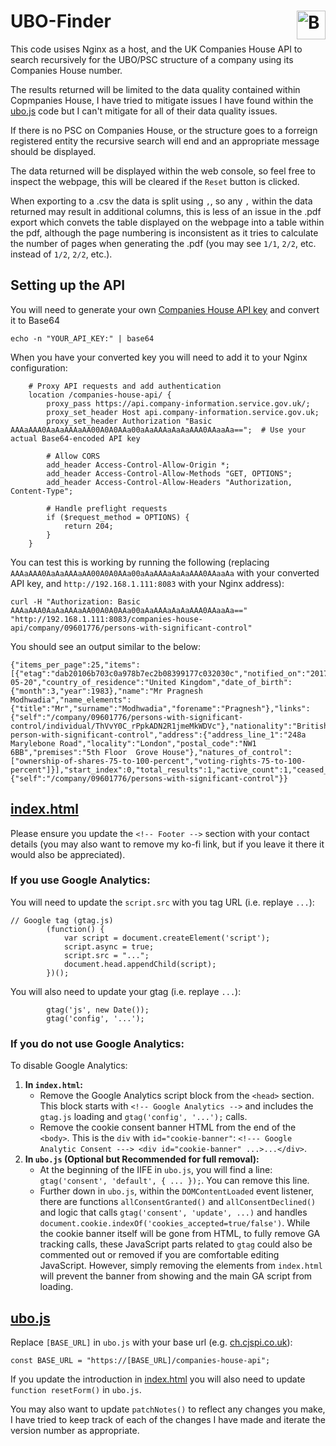 # UBO-Finder <a href='https://ko-fi.com/christianjameswatkins' target='_blank'><img height='35' align='right' style='border:0px;height:46px;' src='https://storage.ko-fi.com/cdn/kofi1.png?v1' border='0' alt='Buy Me a Coffee at ko-fi.com' /></a>
This code usises Nginx as a host, and the UK Companies House API to search recursively for the UBO/PSC structure of a company using its Companies House number.

The results returned will be limited to the data quality contained within Copmpanies House, I have tried to mitigate issues I have found within the [ubo.js](ubo.js) code but I can't mitigate for all of their data quality issues.

If there is no PSC on Companies House, or the structure goes to a forreign registered entity the recursive search will end and an appropriate message should be displayed.

The data returned will be displayed within the web console, so feel free to inspect the webpage, this will be cleared if the `Reset` button is clicked.

When exporting to a .csv the data is split using `,`, so any `,` within the data returned may result in additional columns, this is less of an issue in the .pdf export which convets the table displayed on the webpage into a table within the pdf, although the page numbering is inconsistent as it tries to calculate the number of pages when generating the .pdf (you may see `1/1`, `2/2`, etc. instead of `1/2`, `2/2`, etc.).

## Setting up the API

You will need to generate your own [Companies House API key](https://developer.company-information.service.gov.uk/get-started) and convert it to Base64

```
echo -n "YOUR_API_KEY:" | base64
```

When you have your converted key you will need to add it to your Nginx configuration:
```
    # Proxy API requests and add authentication
    location /companies-house-api/ {
        proxy_pass https://api.company-information.service.gov.uk/;
        proxy_set_header Host api.company-information.service.gov.uk;
        proxy_set_header Authorization "Basic AAAaAAA0AaAaAAAaAA00A0A0AAa00aAaAAAaAaAaAAA0AAaaAa==";  # Use your actual Base64-encoded API key

        # Allow CORS
        add_header Access-Control-Allow-Origin *;
        add_header Access-Control-Allow-Methods "GET, OPTIONS";
        add_header Access-Control-Allow-Headers "Authorization, Content-Type";

        # Handle preflight requests
        if ($request_method = OPTIONS) {
            return 204;
        }
    }
```

You can test this is working by running the following (replacing `AAAaAAA0AaAaAAAaAA00A0A0AAa00aAaAAAaAaAaAAA0AAaaAa` with your converted API key, and `http://192.168.1.111:8083` with your Nginx address):

```
curl -H "Authorization: Basic AAAaAAA0AaAaAAAaAA00A0A0AAa00aAaAAAaAaAaAAA0AAaaAa==" "http://192.168.1.111:8083/companies-house-api/company/09601776/persons-with-significant-control"
```

You should see an output similar to the below:
```
{"items_per_page":25,"items":[{"etag":"dab20106b703c0a978b7ec2b08399177c032030c","notified_on":"2017-05-20","country_of_residence":"United Kingdom","date_of_birth":{"month":3,"year":1983},"name":"Mr Pragnesh Modhwadia","name_elements":{"title":"Mr","surname":"Modhwadia","forename":"Pragnesh"},"links":{"self":"/company/09601776/persons-with-significant-control/individual/ThVvY0C_rPpkADN2R1jmeMkWDVc"},"nationality":"British","ceased":false,"kind":"individual-person-with-significant-control","address":{"address_line_1":"248a Marylebone Road","locality":"London","postal_code":"NW1 6BB","premises":"5th Floor  Grove House"},"natures_of_control":["ownership-of-shares-75-to-100-percent","voting-rights-75-to-100-percent"]}],"start_index":0,"total_results":1,"active_count":1,"ceased_count":0,"links":{"self":"/company/09601776/persons-with-significant-control"}}
```

## [index.html](index.html)

Please ensure you update the `<!-- Footer -->` section with your contact details (you may also want to remove my ko-fi link, but if you leave it there it would also be appreciated).

### If you use Google Analytics:

You will need to update the `script.src` with you tag URL (i.e. replaye `...`):
```
// Google tag (gtag.js)
        (function() {
            var script = document.createElement('script');
            script.async = true;
            script.src = "...";
            document.head.appendChild(script);
        })();
```

You will also need to update your gtag (i.e. replaye `...`):
```
        gtag('js', new Date());
        gtag('config', '...');
```

### If you do not use Google Analytics:
To disable Google Analytics:
1.  **In `index.html`:**
    *   Remove the Google Analytics script block from the `<head>` section. This block starts with `<!-- Google Analytics -->` and includes the `gtag.js` loading and `gtag('config', '...');` calls.
    *   Remove the cookie consent banner HTML from the end of the `<body>`. This is the `div` with `id="cookie-banner"`: `<!--- Google Analytic Consent ---> <div id="cookie-banner" ...>...</div>`.
2.  **In `ubo.js` (Optional but Recommended for full removal):**
    *   At the beginning of the IIFE in `ubo.js`, you will find a line: `gtag('consent', 'default', { ... });`. You can remove this line.
    *   Further down in `ubo.js`, within the `DOMContentLoaded` event listener, there are functions `allConsentGranted()` and `allConsentDeclined()` and logic that calls `gtag('consent', 'update', ...)` and handles `document.cookie.indexOf('cookies_accepted=true/false')`. While the cookie banner itself will be gone from HTML, to fully remove GA tracking calls, these JavaScript parts related to `gtag` could also be commented out or removed if you are comfortable editing JavaScript. However, simply removing the elements from `index.html` will prevent the banner from showing and the main GA script from loading.

## [ubo.js](ubo.js)

Replace `[BASE_URL]` in `ubo.js` with your base url (e.g. [ch.cjspi.co.uk](https://ch.cjspi.co.uk/)):
```
const BASE_URL = "https://[BASE_URL]/companies-house-api"; 
```

If you update the introduction in [index.html](index.html) you will also need to update `function resetForm()` in `ubo.js`.

You may also want to update `patchNotes()` to reflect any changes you make, I have tried to keep track of each of the changes I have made and iterate the version number as appropriate.
